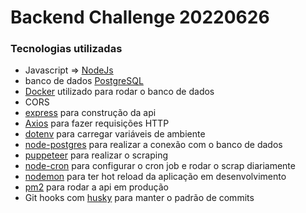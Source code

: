 # Backend Challenge 20220626

### Tecnologias utilizadas

- Javascript => [NodeJs](https://nodejs.org/en/)
- banco de dados [PostgreSQL](https://www.postgresql.org/)
- [Docker](https://www.docker.com/) utilizado para rodar o banco de dados
- CORS
- [express](http://expressjs.com/pt-br/) para construção da api
- [Axios](https://axios-http.com/ptbr/) para fazer requisições HTTP
- [dotenv](https://github.com/rolodato/dotenv-safe) para carregar variáveis de ambiente
- [node-postgres](https://node-postgres.com/) para realizar a conexão com o banco de dados
- [puppeteer](https://pptr.dev/) para realizar o scraping
- [node-cron](https://www.npmjs.com/package/node-cron) para configurar o cron job e rodar o scrap diariamente
- [nodemon](https://nodemon.io/) para ter hot reload da aplicação em desenvolvimento
- [pm2](https://pm2.keymetrics.io/) para rodar a api em produção
- Git hooks com [husky](https://github.com/typicode/husky) para manter o padrão de commits